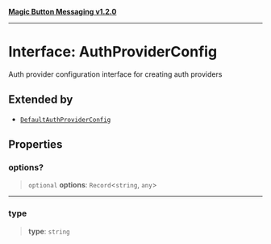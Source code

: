 [**Magic Button Messaging v1.2.0**](../README.md)

***

# Interface: AuthProviderConfig

Auth provider configuration interface for creating auth providers

## Extended by

- [`DefaultAuthProviderConfig`](DefaultAuthProviderConfig.md)

## Properties

### options?

> `optional` **options**: `Record`\<`string`, `any`\>

***

### type

> **type**: `string`
